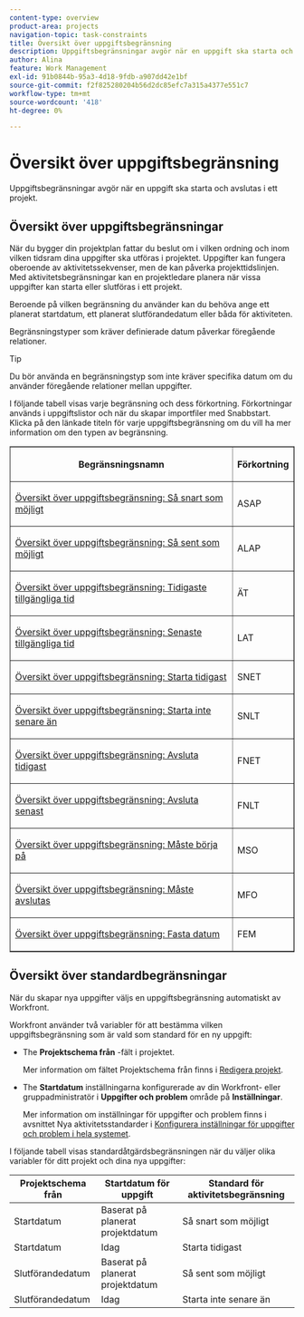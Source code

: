 ```yaml
---
content-type: overview
product-area: projects
navigation-topic: task-constraints
title: Översikt över uppgiftsbegränsning
description: Uppgiftsbegränsningar avgör när en uppgift ska starta och avslutas i ett projekt.
author: Alina
feature: Work Management
exl-id: 91b0844b-95a3-4d18-9fdb-a907dd42e1bf
source-git-commit: f2f825280204b56d2dc85efc7a315a4377e551c7
workflow-type: tm+mt
source-wordcount: '418'
ht-degree: 0%

---
```


# Översikt över uppgiftsbegränsning

Uppgiftsbegränsningar avgör när en uppgift ska starta och avslutas i ett projekt.

## Översikt över uppgiftsbegränsningar

När du bygger din projektplan fattar du beslut om i vilken ordning och inom vilken tidsram dina uppgifter ska utföras i projektet. Uppgifter kan fungera oberoende av aktivitetssekvenser, men de kan påverka projekttidslinjen. Med aktivitetsbegränsningar kan en projektledare planera när vissa uppgifter kan starta eller slutföras i ett projekt.

Beroende på vilken begränsning du använder kan du behöva ange ett planerat startdatum, ett planerat slutförandedatum eller båda för aktiviteten.

Begränsningstyper som kräver definierade datum påverkar föregående relationer.

>[!TIP]
>
>Du bör använda en begränsningstyp som inte kräver specifika datum om du använder föregående relationer mellan uppgifter.

I följande tabell visas varje begränsning och dess förkortning. Förkortningar används i uppgiftslistor och när du skapar importfiler med Snabbstart. Klicka på den länkade titeln för varje uppgiftsbegränsning om du vill ha mer information om den typen av begränsning.

<table border="1" cellspacing="15" cellpadding="1"> 
 <col> 
 <col> 
 <thead> 
  <tr> 
   <th> <p><strong>Begränsningsnamn</strong> </p> </th> 
   <th> <p><strong>Förkortning</strong> </p> </th> 
  </tr> 
 </thead> 
 <tbody> 
  <tr> 
   <td scope="col"> <p><a href="../../../manage-work/tasks/task-constraints/as-soon-as-possible.md" class="MCXref xref">Översikt över uppgiftsbegränsning: Så snart som möjligt</a> </p> </td> 
   <td scope="col"> <p>ASAP</p> </td> 
  </tr> 
  <tr> 
   <td scope="col"> <p><a href="../../../manage-work/tasks/task-constraints/as-late-as-possible.md" class="MCXref xref">Översikt över uppgiftsbegränsning: Så sent som möjligt </a> </p> </td> 
   <td scope="col"> <p>ALAP</p> </td> 
  </tr> 
  <tr> 
   <td scope="col"> <p><a href="../../../manage-work/tasks/task-constraints/earliest-available-time.md" class="MCXref xref">Översikt över uppgiftsbegränsning: Tidigaste tillgängliga tid</a> </p> </td> 
   <td scope="col"> <p>ÄT</p> </td> 
  </tr> 
  <tr> 
   <td scope="col"> <p><a href="../../../manage-work/tasks/task-constraints/latest-available-time.md" class="MCXref xref">Översikt över uppgiftsbegränsning: Senaste tillgängliga tid</a> </p> </td> 
   <td scope="col"> <p>LAT</p> </td> 
  </tr> 
  <tr> 
   <td scope="col"> <p><a href="../../../manage-work/tasks/task-constraints/start-no-earlier-than.md" class="MCXref xref">Översikt över uppgiftsbegränsning: Starta tidigast</a> </p> </td> 
   <td scope="col"> <p>SNET</p> </td> 
  </tr> 
  <tr> 
   <td scope="col"> <p><a href="../../../manage-work/tasks/task-constraints/start-no-later-than.md" class="MCXref xref">Översikt över uppgiftsbegränsning: Starta inte senare än</a> </p> </td> 
   <td scope="col"> <p>SNLT</p> </td> 
  </tr> 
  <tr> 
   <td scope="col"> <p><a href="../../../manage-work/tasks/task-constraints/finish-no-earlier-than.md" class="MCXref xref">Översikt över uppgiftsbegränsning: Avsluta tidigast</a> </p> </td> 
   <td scope="col"> <p>FNET</p> </td> 
  </tr> 
  <tr> 
   <td scope="col"> <p><a href="../../../manage-work/tasks/task-constraints/finish-no-later-than.md" class="MCXref xref">Översikt över uppgiftsbegränsning: Avsluta senast</a> </p> </td> 
   <td scope="col"> <p>FNLT</p> </td> 
  </tr> 
  <tr> 
   <td> <p><a href="../../../manage-work/tasks/task-constraints/must-start-on.md" class="MCXref xref">Översikt över uppgiftsbegränsning: Måste börja på</a> </p> </td> 
   <td scope="col"> <p>MSO</p> </td> 
  </tr> 
  <tr> 
   <td> <p><a href="../../../manage-work/tasks/task-constraints/must-finish-on.md" class="MCXref xref">Översikt över uppgiftsbegränsning: Måste avslutas</a> </p> </td> 
   <td scope="col"> <p>MFO</p> </td> 
  </tr> 
  <tr> 
   <td> <p><a href="../../../manage-work/tasks/task-constraints/fixed-dates.md" class="MCXref xref">Översikt över uppgiftsbegränsning: Fasta datum</a> </p> </td> 
   <td> <p>FEM</p> </td> 
  </tr> 
 </tbody> 
</table>

## Översikt över standardbegränsningar

När du skapar nya uppgifter väljs en uppgiftsbegränsning automatiskt av Workfront.

Workfront använder två variabler för att bestämma vilken uppgiftsbegränsning som är vald som standard för en ny uppgift:

* The **Projektschema från** -fält i projektet.

   Mer information om fältet Projektschema från finns i [Redigera projekt](../../../manage-work/projects/manage-projects/edit-projects.md).

* The **Startdatum** inställningarna konfigurerade av din Workfront- eller gruppadministratör i **Uppgifter och problem** område på **Inställningar**.

   Mer information om inställningar för uppgifter och problem finns i avsnittet Nya aktivitetsstandarder i [Konfigurera inställningar för uppgifter och problem i hela systemet](../../../administration-and-setup/set-up-workfront/configure-system-defaults/set-task-issue-preferences.md).

I följande tabell visas standardåtgärdsbegränsningen när du väljer olika variabler för ditt projekt och dina nya uppgifter:

| Projektschema från | Startdatum för uppgift | Standard för aktivitetsbegränsning |
|---|---|---|
| Startdatum | Baserat på planerat projektdatum | Så snart som möjligt |
| Startdatum | Idag | Starta tidigast |
| Slutförandedatum | Baserat på planerat projektdatum | Så sent som möjligt |
| Slutförandedatum | Idag | Starta inte senare än |
